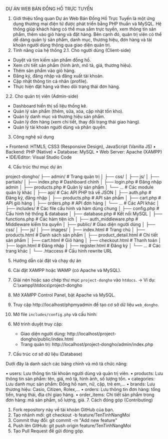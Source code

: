 DỰ ÁN WEB BÁN ĐỒNG HỒ TRỰC TUYẾN
1. Giới thiệu tổng quan
Dự án Web Bán Đồng Hồ Trực Tuyến là một ứng dụng thương mại điện tử được phát triển bằng PHP thuần và MySQL. Hệ thống giúp khách hàng có thể mua sắm trực tuyến, xem thông tin sản phẩm, thêm vào giỏ hàng và đặt hàng. Bên cạnh đó, quản trị viên có thể dễ dàng quản lý sản phẩm, danh mục, thương hiệu, đơn hàng và tài khoản người dùng thông qua giao diện quản trị.
2. Tính năng của hệ thống
2.1. Cho người dùng (Client-side)

- Duyệt và tìm kiếm sản phẩm đồng hồ.
- Xem chi tiết sản phẩm (hình ảnh, mô tả, giá, thương hiệu).
- Thêm sản phẩm vào giỏ hàng.
- Đăng ký, đăng nhập và đăng xuất tài khoản.
- Cập nhật thông tin cá nhân (profile).
- Thực hiện đặt hàng và theo dõi trạng thái đơn hàng.

2.2. Cho quản trị viên (Admin-side)

- Dashboard hiển thị số liệu thống kê.
- Quản lý sản phẩm (thêm, sửa, xóa, cập nhật tồn kho).
- Quản lý danh mục và thương hiệu sản phẩm.
- Quản lý đơn hàng (xem chi tiết, thay đổi trạng thái giao hàng).
- Quản lý tài khoản người dùng và phân quyền.

3. Công nghệ sử dụng

• Frontend: HTML5, CSS3 (Responsive Design), JavaScript (Vanilla JS)
• Backend: PHP (Native)
• Database: MySQL
• Web Server: Apache (XAMPP)
• IDE/Editor: Visual Studio Code

4. Cấu trúc thư mục dự án

project-dongho/
├── admin/                  # Trang quản trị
│   ├── css/
│   ├── js/
│   ├── partials/
│   ├── index.php           # Dashboard chính
│   ├── login.php           # Đăng nhập admin
│   ├── products.php        # Quản lý sản phẩm
│   └── ...                 # Các module quản lý khác
│
├── api/                    # Các API PHP trả về JSON
│   ├── auth.php            # Đăng ký, đăng nhập
│   ├── products.php        # API sản phẩm
│   ├── cart.php            # API giỏ hàng
│   ├── orders.php          # API đơn hàng
│   └── ...                 # Các API khác
│
├── includes/               # Các file cấu hình và hàm dùng chung
│   ├── config.php          # Cấu hình hệ thống & database
│   ├── database.php        # Kết nối MySQL
│   ├── functions.php       # Các hàm tiện ích
│   ├── auth_middleware.php # Middleware kiểm tra quyền
│
├── public/                 # Giao diện người dùng
│   ├── css/
│   ├── js/
│   ├── images/
│   ├── index.html          # Trang chủ
│   ├── products.html       # Danh sách sản phẩm
│   ├── product_detail.html # Chi tiết sản phẩm
│   ├── cart.html           # Giỏ hàng
│   ├── checkout.html       # Thanh toán
│   ├── login.html          # Đăng nhập
│   ├── register.html       # Đăng ký
│   └── ...                 # Các trang khác
│
└── .htaccess               # Cấu hình rewrite URL

5. Hướng dẫn cài đặt và chạy dự án

1. Cài đặt XAMPP hoặc WAMP (có Apache và MySQL).
2. Giải nén hoặc sao chép thư mục `project-dongho` vào `htdocs`.
   → Ví dụ: C:\xampp\htdocs\project-dongho
3. Mở XAMPP Control Panel, bật Apache và MySQL.
4. Truy cập http://localhost/phpmyadmin để tạo cơ sở dữ liệu `web_dongho`.
5. Mở file `includes/config.php` và cấu hình:

<?php
define('DB_HOST', 'localhost');
define('DB_USER', 'root');
define('DB_PASS', '');
define('DB_NAME', 'web_dongho');
?>

6. Mở trình duyệt truy cập:
   - Giao diện người dùng: http://localhost/project-dongho/public/index.html
   - Trang quản trị: http://localhost/project-dongho/admin/index.php

6. Cấu trúc cơ sở dữ liệu (Database)

Dưới đây là danh sách các bảng chính và mô tả chức năng:

• users: Lưu thông tin tài khoản người dùng và quản trị viên.
• products: Lưu thông tin sản phẩm: tên, giá, mô tả, hình ảnh, số lượng tồn.
• categories: Lưu danh mục sản phẩm: Đồng hồ nam, nữ, cặp, trẻ em,...
• brands: Lưu thương hiệu: Casio, Citizen, Rolex,...
• orders: Lưu thông tin đơn hàng: tổng tiền, trạng thái, địa chỉ giao hàng.
• order_items: Chi tiết sản phẩm trong đơn hàng: mã sản phẩm, số lượng, giá.
7. Cách đóng góp (Contributing)

1. Fork repository này về tài khoản GitHub của bạn.
2. Tạo nhánh mới: git checkout -b feature/TenTinhNangMoi
3. Commit thay đổi: git commit -m "Add new feature"
4. Push lên GitHub: git push origin feature/TenTinhNangMoi
5. Tạo Pull Request để gửi đóng góp.


